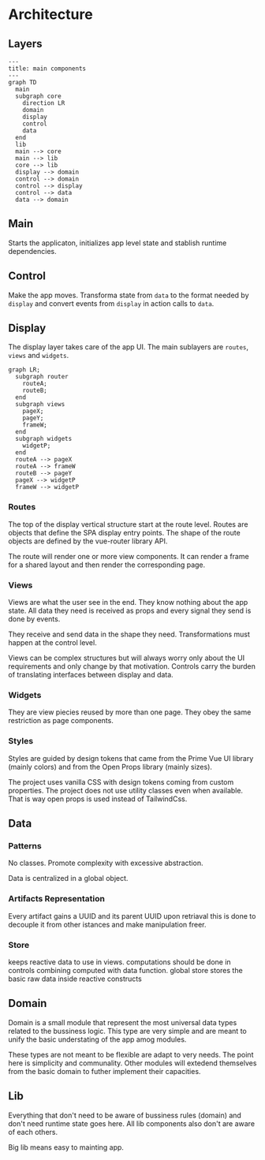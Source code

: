 # Architecture

## Layers

```mermaid
---
title: main components
---
graph TD
  main
  subgraph core
    direction LR
    domain
    display
    control
    data
  end
  lib
  main --> core
  main --> lib
  core --> lib
  display --> domain
  control --> domain
  control --> display
  control --> data
  data --> domain
```

## Main

Starts the applicaton, initializes app level state and stablish runtime dependencies.

## Control

Make the app moves. Transforma state from `data` to the format needed by `display` and convert events from `display` in action calls to `data`.

## Display

The display layer takes care of the app UI. The main sublayers are `routes`, `views` and `widgets`.

```mermaid
graph LR;
  subgraph router
    routeA;
    routeB;
  end
  subgraph views
    pageX;
    pageY;
    frameW;
  end
  subgraph widgets
    widgetP;
  end
  routeA --> pageX
  routeA --> frameW
  routeB --> pageY
  pageX --> widgetP
  frameW --> widgetP
```

### Routes

The top of the display vertical structure start at the route level. Routes are objects that define the SPA display entry points. The shape of the route objects are defined by the vue-router library API.

The route will render one or more view components. It can render a frame for a shared layout and then render the corresponding page.

### Views

Views are what the user see in the end. They know nothing about the app state. All data they need is received as props and every signal they send is done by events.

They receive and send data in the shape they need. Transformations must happen at the control level.

Views can be complex structures but will always worry only about the UI requirements and only change by that motivation. Controls carry the burden of translating interfaces between display and data.

### Widgets

They are view piecies reused by more than one page. They obey the same restriction as page components.

### Styles

Styles are guided by design tokens that came from the Prime Vue UI library (mainly colors) and from the Open Props library (mainly sizes).

The project uses vanilla CSS with design tokens coming from custom properties. The project does not use utility classes even when available. That is way open props is used instead of TailwindCss.

## Data

### Patterns

No classes. Promote complexity with excessive abstraction.

Data is centralized in a global object.

### Artifacts Representation

Every artifact gains a UUID and its parent UUID upon retriaval this is done to decouple it from other istances and make manipulation freer.

### Store

keeps reactive data to use in views. computations should be done in controls combining computed with data function. global store stores the basic raw data inside reactive constructs

## Domain

Domain is a small module that represent the most universal data types related to the bussiness logic. This type are very simple and are meant to unify the basic understating of the app amog modules.

These types are not meant to be flexible are adapt to very needs. The point here is simplicity and communality. Other modules will extedend themselves from the basic domain to futher implement their capacities.

## Lib

Everything that don't need to be aware of bussiness rules (domain) and don't need runtime state goes here. All lib components also don't are aware of each others.

Big lib means easy to mainting app.